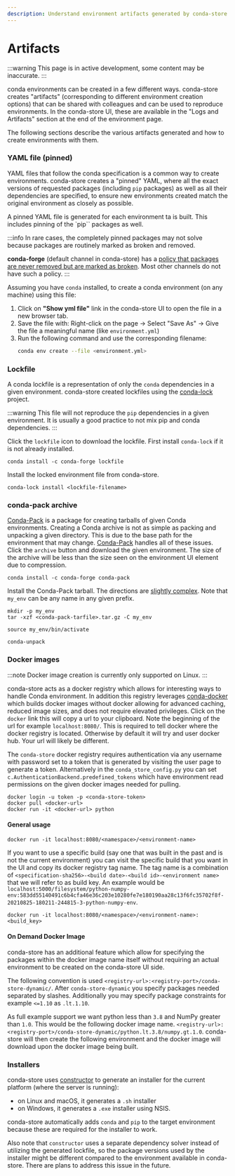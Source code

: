```yaml
---
description: Understand environment artifacts generated by conda-store
---
```


# Artifacts

:::warning
This page is in active development, some content may be inaccurate.
:::

conda environments can be created in a few different ways.
conda-store creates "artifacts" (corresponding to different environment creation options) that can be shared with colleagues and can be used to reproduce environments.
In the conda-store UI, these are available in the "Logs and Artifacts" section at the end of the environment page.

The following sections describe the various artifacts generated and how to create environments with them.

### YAML file (pinned)

YAML files that follow the conda specification is a common way to create environments.
conda-store creates a "pinned" YAML, where all the exact versions of requested packages (including `pip` packages) as well as all their dependencies are specified, to ensure new environments created match the original environment as closely as possible.

A pinned YAML file is generated for each environment ta is built.
This includes pinning of the `pip`` packages as well.

:::info
In rare cases, the completely pinned packages may not solve because packages are
routinely marked as broken and removed.

**conda-forge** (default channel in conda-store)
has a [policy that packages are never removed but are marked as
broken][conda-forge-immutability-policy].
Most other channels do not have such a policy.
:::

Assuming you have `conda` installed, to create a conda environment (on any machine) using this file:

1. Click on **"Show yml file"** link in the conda-store UI to open the file in a new browser tab.
2. Save the file with: Right-click on the page -> Select "Save As" -> Give the file a meaningful name (like `environment.yml`)
3. Run the following command and use the corresponding filename:
   ```bash
   conda env create --file <environment.yml>
   ```

### Lockfile

A conda lockfile is a representation of only the `conda` dependencies in
a given environment.
conda-store created lockfiles using the [conda-lock][conda-lock-github] project.

:::warning
This file will not reproduce the `pip` dependencies in a given environment.
It is usually a good practice to not mix pip and conda dependencies.
:::

Click the `lockfile` icon to download the
lockfile. First install `conda-lock` if it is not already installed.

```shell
conda install -c conda-forge lockfile
```

Install the locked environment file from conda-store.

```shell
conda-lock install <lockfile-filename>
```

### conda-pack archive

[Conda-Pack](https://conda.github.io/conda-pack/) is a package for
creating tarballs of given Conda environments. Creating a Conda archive
is not as simple as packing and unpacking a given directory. This is
due to the base path for the environment that may
change. [Conda-Pack](https://conda.github.io/conda-pack/) handles all
of these issues. Click the `archive` button and download the given
environment. The size of the archive will be less than the size seen
on the environment UI element due to compression.

```shell
conda install -c conda-forge conda-pack
```

Install the Conda-Pack tarball. The directions are [slightly
complex](https://conda.github.io/conda-pack/#commandline-usage). Note
that `my_env` can be any name in any given prefix.

```shell
mkdir -p my_env
tar -xzf <conda-pack-tarfile>.tar.gz -C my_env

source my_env/bin/activate

conda-unpack
```

### Docker images

:::note
Docker image creation is currently only supported on Linux.
:::

conda-store acts as a docker registry which allows for interesting
ways to handle Conda environment. In addition this registry leverages
[conda-docker](https://github.com/conda-incubator/conda-docker) which
builds docker images without docker allowing for advanced caching,
reduced image sizes, and does not require elevated privileges. Click
on the `docker` link this will copy a url to your clipboard. Note the
beginning of the url for example `localhost:8080/`. This is required to tell
docker where the docker registry is located. Otherwise by default it
will try and user docker hub. Your url will likely be different.

The `conda-store` docker registry requires authentication via any
username with password set to a token that is generated by visiting
the user page to generate a token. Alternatively in the
`conda_store_config.py` you can set
`c.AuthenticationBackend.predefined_tokens` which have environment
read permissions on the given docker images needed for pulling.

```
docker login -u token -p <conda-store-token>
docker pull <docker-url>
docker run -it <docker-url> python
```

#### General usage

```shell
docker run -it localhost:8080/<namespace>/<environment-name>
```

If you want to use a specific build (say one that was built in the
past and is not the current environment) you can visit the specific
build that you want in the UI and copy its docker registry tag
name. The tag name is a combination of `<specification-sha256>-<build
date>-<build id>-<environment name>` that we will refer to as build
key. An example would be
`localhost:5000/filesystem/python-numpy-env:583dd55140491c6b4cfa46e36c203e10280fe7e180190aa28c13f6fc35702f8f-20210825-180211-244815-3-python-numpy-env`.

```shell
docker run -it localhost:8080/<namespace>/<environment-name>:<build_key>
```

#### On Demand Docker Image

conda-store has an additional feature which allow for specifying the
packages within the docker image name itself without requiring an
actual environment to be created on the conda-store UI side.

The following convention is used
`<registry-url>:<registry-port>/conda-store-dynamic/`. After
`conda-store-dynamic` you specify packages needed separated by
slashes. Additionally you may specify package constraints
for example `<=1.10` as `.lt.1.10`.

As full example support we want python less than `3.8` and NumPy
greater than `1.0`. This would be the following docker image
name. `<registry-url>:<registry-port>/conda-store-dynamic/python.lt.3.8/numpy.gt.1.0`. conda-store
will then create the following environment and the docker image will
download upon the docker image being built.

### Installers

conda-store uses [constructor] to generate an installer for the current platform
(where the server is running):

- on Linux and macOS, it generates a `.sh` installer
- on Windows, it generates a `.exe` installer using NSIS.

conda-store automatically adds `conda` and `pip` to the target environment
because these are required for the installer to work.

Also note that `constructor` uses a separate dependency solver instead of
utilizing the generated lockfile, so the package versions used by the installer
might be different compared to the environment available in conda-store. There
are plans to address this issue in the future.

<!-- External links -->
[conda-docs]: https://docs.conda.io/projects/conda/en/latest/user-guide/concepts/environments.html
[conda-forge-immutability-policy]: https://conda-forge.org/docs/maintainer/updating_pkgs.html#packages-on-conda-forge-are-immutable
[conda-lock-github]: https://github.com/conda-incubator/conda-lock
[constructor]: https://github.com/conda/constructor
